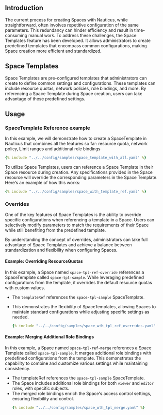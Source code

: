 ## Introduction

The current process for creating Spaces with Nauticus, while straightforward, often involves repetitive configuration of the same parameters. This redundancy can hinder efficiency and result in time-consuming manual work. To address these challenges, the Space Templates feature has been developed. It allows administrators to create predefined templates that encompass common configurations, making Space creation more efficient and standardized.

## Space Templates

Space Templates are pre-configured templates that administrators can create to define common settings and configurations. These templates can include resource quotas, network policies, role bindings, and more. By referencing a Space Template during Space creation, users can take advantage of these predefined settings.

## Usage


### SpaceTemplate Reference example
In this example, we will demonstrate how to create a SpaceTemplate in Nauticus that combines all the features so far: resource quota, network policy, Limit ranges and additional role bindings
```yaml title="config/samples/space_template_with_all.yaml"
{% include "../../config/samples/space_template_with_all.yaml" %}
```

To utilize Space Templates, users can reference a Space Template in their Space resource during creation. Any specifications provided in the Space resource will override the corresponding parameters in the Space Template. Here's an example of how this works:

```yaml title="config/samples/space_with_template_ref.yaml"
{% include "../../config/samples/space_with_template_ref.yaml" %}
```

### Overrides
One of the key features of Space Templates is the ability to override specific configurations when referencing a template in a Space. Users can selectively modify parameters to match the requirements of their Space while still benefiting from the predefined template.

By understanding the concept of overrides, administrators can take full advantage of Space Templates and achieve a balance between standardization and flexibility when configuring Spaces.
#### Example: Overriding ResourceQuotas
In this example, a Space named `space-tpl-ref-override` references a SpaceTemplate called `space-tpl-sample`. While leveraging predefined configurations from the template, it overrides the default resource quotas with custom values.

* The `templateRef` references the `space-tpl-sample` SpaceTemplate.
* This demonstrates the flexibility of SpaceTemplates, allowing Spaces to maintain standard configurations while adjusting specific settings as needed.

    ```yaml title="config/samples/space_wth_tpl_ref_overrides.yaml"
    {% include "../../config/samples/space_wth_tpl_ref_overrides.yaml" %}
    ```
#### Example: Merging Additional Role Bindings

In this example, a Space named `space-tpl-ref-merge` references a Space Template called `space-tpl-sample`. It merges additional role bindings with predefined configurations from the template. This demonstrates the capability to combine and customize various settings while maintaining consistency.

* The templateRef references the `space-tpl-sample` SpaceTemplate.
* The Space includes additional role bindings for both `viewer` and `editor` roles, with specific subjects.
* The merged role bindings enrich the Space's access control settings, ensuring flexibility and control.
    ```yaml title="config/samples/space_wth_tpl_merge.yaml"
    {% include "../../config/samples/space_wth_tpl_merge.yaml" %}
    ```